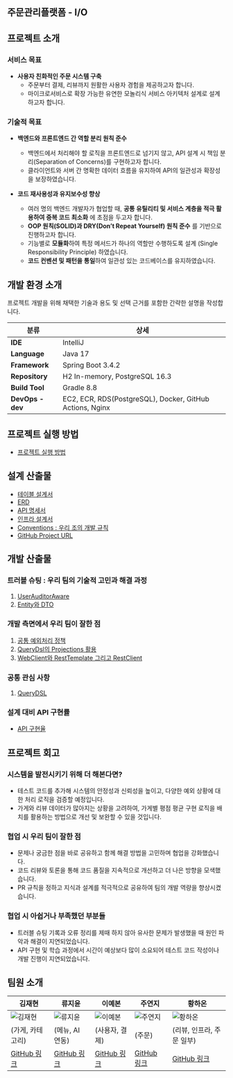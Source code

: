## 주문관리플랫폼 - I/O

## 프로젝트 소개
### 서비스 목표
- **사용자 친화적인 주문 시스템 구축**  
  - 주문부터 결제, 리뷰까지 원활한 사용자 경험을 제공하고자 합니다.
  - 마이크로서비스로 확장 가능한 유연한 모놀리식 서비스 아키텍처 설계로 설계하고자 합니다.

### 기술적 목표
- **백엔드와 프론트엔드 간 역할 분리 원칙 준수**
  - 백엔드에서 처리해야 할 로직을 프론트엔드로 넘기지 않고, API 설계 시 책임 분리(Separation of Concerns)를 구현하고자 합니다.
  - 클라이언트와 서버 간 명확한 데이터 흐름을 유지하여 API의 일관성과 확장성을 보장하였습니다.

- **코드 재사용성과 유지보수성 향상**  
  - 여러 명의 백엔드 개발자가 협업할 때, **공통 유틸리티 및 서비스 계층을 적극 활용하여 중복 코드 최소화** 에 초점을 두고자 합니다.
  - **OOP 원칙(SOLID)과 DRY(Don’t Repeat Yourself) 원칙 준수** 를 기반으로 진행하고자 합니다.
  - 기능별로 **모듈화**하여 특정 메서드가 하나의 역할만 수행하도록 설계 (Single Responsibility Principle) 하였습니다.
  - **코드 컨벤션 및 패턴을 통일**하여 일관성 있는 코드베이스를 유지하였습니다.

## 개발 환경 소개
프로젝트 개발을 위해 채택한 기술과 용도 및 선택 근거를 포함한 간략한 설명을 작성합니다.

| 분류           | 상세                                      |
|--------------|--------------------------------------|
| **IDE**       | IntelliJ                              |
| **Language**  | Java 17                              |
| **Framework** | Spring Boot 3.4.2                    |
| **Repository** | H2 In-memory, PostgreSQL 16.3       |
| **Build Tool** | Gradle 8.8                           |
| **DevOps - dev** | EC2, ECR, RDS(PostgreSQL), Docker, GitHub Actions, Nginx |


## 프로젝트 실행 방법
- [프로젝트 실행 방법](https://github.com/I-Oteam/order-management-platform/wiki/%ED%94%84%EB%A1%9C%EC%A0%9D%ED%8A%B8-%EC%8B%A4%ED%96%89-%EB%B0%A9%EB%B2%95)


## 설계 산출물
- [테이블 설계서](https://github.com/I-Oteam/order-management-platform/wiki/%ED%94%84%EB%A1%9C%EC%A0%9D%ED%8A%B8-%EC%84%A4%EA%B3%84#%ED%85%8C%EC%9D%B4%EB%B8%94-%EB%AA%85%EC%84%B8%EC%84%9C)
- [ERD](https://github.com/I-Oteam/order-management-platform/wiki/%ED%94%84%EB%A1%9C%EC%A0%9D%ED%8A%B8-%EC%84%A4%EA%B3%84#erd-%EC%84%A4%EA%B3%84%EB%8F%84)
- [API 명세서](https://github.com/I-Oteam/order-management-platform/wiki/%ED%94%84%EB%A1%9C%EC%A0%9D%ED%8A%B8-%EC%84%A4%EA%B3%84#api-%EB%AA%85%EC%84%B8%EC%84%9C)
- [인프라 설계서](https://github.com/I-Oteam/order-management-platform/wiki/%ED%94%84%EB%A1%9C%EC%A0%9D%ED%8A%B8-%EC%84%A4%EA%B3%84#%EC%9D%B8%ED%94%84%EB%9D%BC-%EC%84%A4%EA%B3%84%EC%84%9C)
- [Conventions : 우리 조의 개발 규칙](https://github.com/I-Oteam/order-management-platform/wiki/%ED%94%84%EB%A1%9C%EC%A0%9D%ED%8A%B8-%EC%84%A4%EA%B3%84#-%ED%94%84%EB%A1%9C%EC%A0%9D%ED%8A%B8-%EC%BB%A8%EB%B2%A4%EC%85%98)
- [GitHub Project URL](https://github.com/I-Oteam/order-management-platform)


## 개발 산출물

### 트러블 슈팅 : 우리 팀의 기술적 고민과 해결 과정
 1. [UserAuditorAware](https://github.com/I-Oteam/order-management-platform/wiki/UserAuditorAware)
 2. [Entity와 DTO](https://github.com/I-Oteam/order-management-platform/wiki/Entity%EC%99%80-DTO)
 
 ### 개발 측면에서 우리 팀이 잘한 점 
 1. [공통 예외처리 정책](https://github.com/I-Oteam/order-management-platform/wiki/%EA%B3%B5%ED%86%B5-%EC%98%88%EC%99%B8%EC%B2%98%EB%A6%AC-%EC%A0%95%EC%B1%85)
 2. [QueryDsl의 Projections 활용](https://github.com/I-Oteam/order-management-platform/wiki/QueryDsl%EC%9D%98-Projections-%ED%99%9C%EC%9A%A9)
 3. [WebClient와 RestTemplate 그리고 RestClient](https://github.com/I-Oteam/order-management-platform/wiki/WebClient%EC%99%80-RestTemplate-%EA%B7%B8%EB%A6%AC%EA%B3%A0-RestClient)

### 공통 관심 사항
1. [QueryDSL](https://github.com/I-Oteam/order-management-platform/wiki/QueryDSL)


### 설계 대비 API 구현률
- [API 구현율](https://github.com/I-Oteam/order-management-platform/wiki/%EC%84%A4%EA%B3%84-%EB%8C%80%EB%B9%84-API-%EA%B5%AC%ED%98%84%EC%9C%A8#%EC%84%A4%EA%B3%84-%EB%8C%80%EB%B9%84-api-%EA%B5%AC%ED%98%84%EC%9C%A8)

## 프로젝트 회고

### 시스템을 발전시키기 위해 더 해본다면?
- 테스트 코드를 추가해 시스템의 안정성과 신뢰성을 높이고, 다양한 예외 상황에 대한 처리 로직을 검증할 예정입니다.
- 가게와 리뷰 데이터가 많아지는 상황을 고려하여, 가게별 평점 평균 구현 로직을 배치를 활용하는 방법으로 개선 및 보완할 수 있을 것입니다.

### 협업 시 우리 팀이 잘한 점
- 문제나 궁금한 점을 바로 공유하고 함께 해결 방법을 고민하며 협업을 강화했습니다.
- 코드 리뷰와 토론을 통해 코드 품질을 지속적으로 개선하고 더 나은 방향을 모색했습니다.
- PR 규칙을 정하고 지식과 설계를 적극적으로 공유하여 팀의 개발 역량을 향상시켰습니다.

### 협업 시 아쉽거나 부족했던 부분들
- 트러블 슈팅 기록과 오류 정리를 제때 하지 않아 유사한 문제가 발생했을 때 원인 파악과 해결이 지연되었습니다.
- API 구현 및 학습 과정에서 시간이 예상보다 많이 소요되어 테스트 코드 작성이나 개발 진행이 지연되었습니다.

## 팀원 소개

| 김재현 | 류지윤 | 이예본 | 주연지 | 황하온 |
|--------|--------|--------|--------|--------|
| ![김재현](https://avatars.githubusercontent.com/u/94097685?v=4&size=150) | ![류지윤](https://avatars.githubusercontent.com/u/63836145?v=4&size=150) | ![이예본](https://avatars.githubusercontent.com/u/133661980?v=4&size=150) | ![주연지](https://avatars.githubusercontent.com/u/125468560?u=bed2a2c6cd8f101da322a1a4d76bd284648a5d00&v=4&size=150) | ![황하온](https://avatars.githubusercontent.com/u/62924471?u=3834f05ecd13e00470ac03f1474bbe1ecc452d37&v=4&size=150) |
| (가게, 카테고리) | (메뉴, AI 연동) | (사용자, 결제) | (주문) | (리뷰, 인프라, 주문 일부) |
| [GitHub 링크](https://github.com/iconew123) | [GitHub 링크](https://github.com/Ryujy) | [GitHub 링크](https://github.com/ybon1107) | [GitHub 링크](https://github.com/yeonzee) | [GitHub 링크](https://github.com/HanaHww2) |


